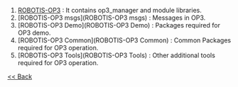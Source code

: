  1. [ROBOTIS-OP3](ROBOTIS-OP3) : It contains op3_manager and module libraries.  
 2. [ROBOTIS-OP3 msgs](ROBOTIS-OP3 msgs) : Messages in OP3.  
 3. [ROBOTIS-OP3 Demo](ROBOTIS-OP3 Demo) : Packages required for OP3 demo.  
 4. [ROBOTIS-OP3 Common](ROBOTIS-OP3 Common) : Common Packages required for OP3 operation.
 5. [ROBOTIS-OP3 Tools](ROBOTIS-OP3 Tools) : Other additional tools required for OP3 operation.


[&lt;&lt; Back](OP3-User's-Guide)
